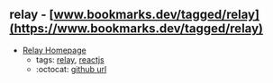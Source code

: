 relay - [www.bookmarks.dev/tagged/relay](https://www.bookmarks.dev/tagged/relay)
---
* [Relay Homepage](https://facebook.github.io/relay/)
    * tags: [relay](../tags/relay.md), [reactjs](../tags/reactjs.md)
    * :octocat: [github url](https://github.com/facebook/relay)
